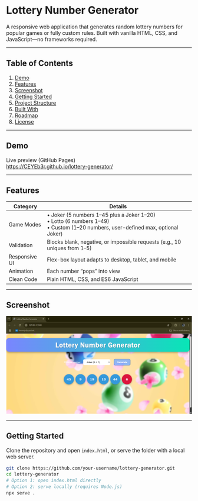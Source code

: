 # Lottery Number Generator

A responsive web application that generates random lottery numbers for popular games or fully custom rules. Built with vanilla HTML, CSS, and JavaScript—no frameworks required.

---

## Table of Contents

1. [Demo](#demo)
2. [Features](#features)
3. [Screenshot](#screenshot)
4. [Getting Started](#getting-started)
5. [Project Structure](#project-structure)
6. [Built With](#built-with)
7. [Roadmap](#roadmap)
8. [License](#license)

---

## Demo

Live preview (GitHub Pages)  
<https://CEYEb3r.github.io/lottery-generator/>

---

## Features

| Category        | Details                                                                                                   |
|-----------------|-----------------------------------------------------------------------------------------------------------|
| Game Modes      | • Joker (5 numbers 1–45 plus a Joker 1–20)  <br> • Lotto (6 numbers 1–49)  <br> • Custom (1–20 numbers, user-defined max, optional Joker) |
| Validation      | Blocks blank, negative, or impossible requests (e.g., 10 uniques from 1–5)                                |
| Responsive UI   | Flex-box layout adapts to desktop, tablet, and mobile                                                     |
| Animation       | Each number “pops” into view                                                                              |
| Clean Code      | Plain HTML, CSS, and ES6 JavaScript                                                                       |

---

## Screenshot

![Desktop view](./assets/screenshot-desktop.png)

---

## Getting Started

Clone the repository and open `index.html`, or serve the folder with a local web server.

```bash
git clone https://github.com/your-username/lottery-generator.git
cd lottery-generator
# Option 1: open index.html directly
# Option 2: serve locally (requires Node.js)
npx serve .
